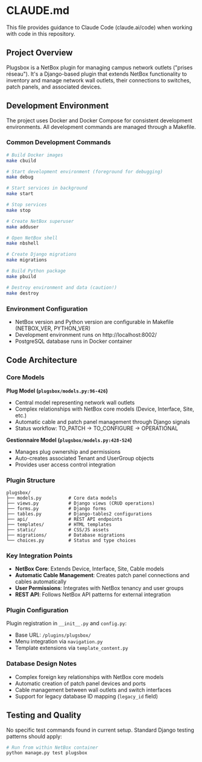 # CLAUDE.md

This file provides guidance to Claude Code (claude.ai/code) when working with code in this repository.

## Project Overview

Plugsbox is a NetBox plugin for managing campus network outlets ("prises réseau"). It's a Django-based plugin that extends NetBox functionality to inventory and manage network wall outlets, their connections to switches, patch panels, and associated devices.

## Development Environment

The project uses Docker and Docker Compose for consistent development environments. All development commands are managed through a Makefile.

### Common Development Commands

```bash
# Build Docker images
make cbuild

# Start development environment (foreground for debugging)
make debug

# Start services in background
make start

# Stop services
make stop

# Create NetBox superuser
make adduser

# Open NetBox shell
make nbshell

# Create Django migrations
make migrations

# Build Python package
make pbuild

# Destroy environment and data (caution!)
make destroy
```

### Environment Configuration

- NetBox version and Python version are configurable in Makefile (NETBOX_VER, PYTHON_VER)
- Development environment runs on http://localhost:8002/
- PostgreSQL database runs in Docker container

## Code Architecture

### Core Models

**Plug Model (`plugsbox/models.py:96-426`)**
- Central model representing network wall outlets
- Complex relationships with NetBox core models (Device, Interface, Site, etc.)
- Automatic cable and patch panel management through Django signals
- Status workflow: TO_PATCH → TO_CONFIGURE → OPERATIONAL

**Gestionnaire Model (`plugsbox/models.py:428-524`)**
- Manages plug ownership and permissions
- Auto-creates associated Tenant and UserGroup objects
- Provides user access control integration

### Plugin Structure

```
plugsbox/
├── models.py          # Core data models
├── views.py           # Django views (CRUD operations)
├── forms.py           # Django forms
├── tables.py          # Django-tables2 configurations
├── api/               # REST API endpoints  
├── templates/         # HTML templates
├── static/            # CSS/JS assets
├── migrations/        # Database migrations
└── choices.py         # Status and type choices
```

### Key Integration Points

- **NetBox Core**: Extends Device, Interface, Site, Cable models
- **Automatic Cable Management**: Creates patch panel connections and cables automatically
- **User Permissions**: Integrates with NetBox tenancy and user groups
- **REST API**: Follows NetBox API patterns for external integration

### Plugin Configuration

Plugin registration in `__init__.py` and `config.py`:
- Base URL: `/plugins/plugsbox/`
- Menu integration via `navigation.py`
- Template extensions via `template_content.py`

### Database Design Notes

- Complex foreign key relationships with NetBox core models
- Automatic creation of patch panel devices and ports
- Cable management between wall outlets and switch interfaces
- Support for legacy database ID mapping (`legacy_id` field)

## Testing and Quality

No specific test commands found in current setup. Standard Django testing patterns should apply:
```bash
# Run from within NetBox container
python manage.py test plugsbox
```